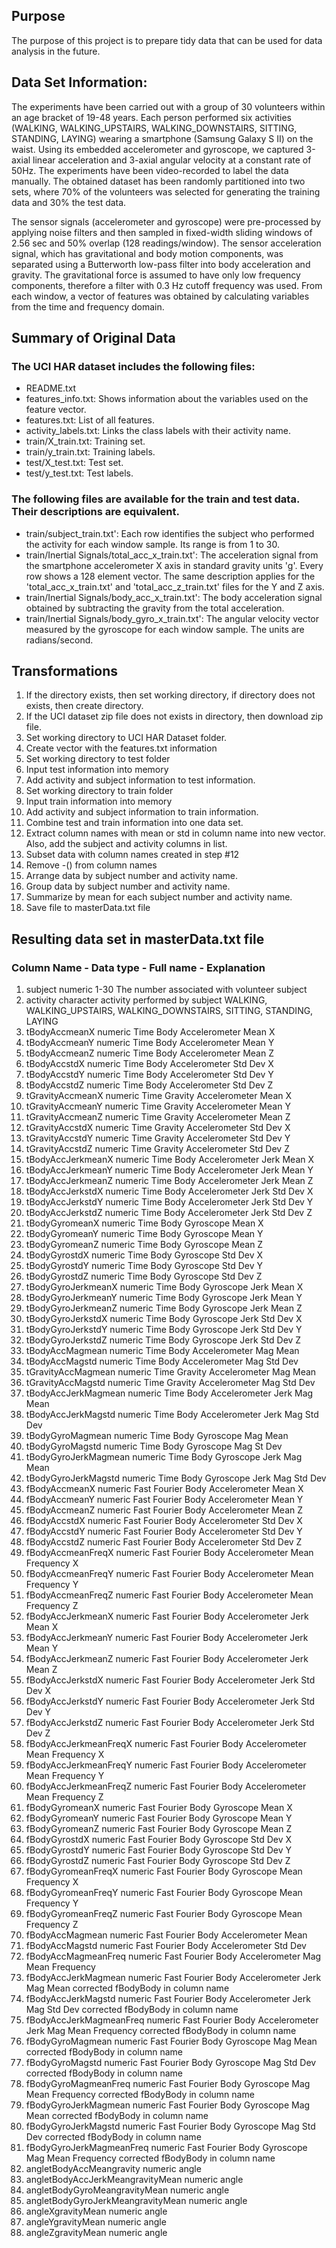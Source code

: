 ## Purpose
The purpose of this project is to prepare tidy data that can be used for data analysis in the future.

## Data Set Information:

The experiments have been carried out with a group of 30 volunteers within an age bracket of 19-48 years. Each person performed six activities (WALKING, WALKING_UPSTAIRS, WALKING_DOWNSTAIRS, SITTING, STANDING, LAYING) wearing a smartphone (Samsung Galaxy S II) on the waist. Using its embedded accelerometer and gyroscope, we captured 3-axial linear acceleration and 3-axial angular velocity at a constant rate of 50Hz. The experiments have been video-recorded to label the data manually. The obtained dataset has been randomly partitioned into two sets, where 70% of the volunteers was selected for generating the training data and 30% the test data. 

The sensor signals (accelerometer and gyroscope) were pre-processed by applying noise filters and then sampled in fixed-width sliding windows of 2.56 sec and 50% overlap (128 readings/window). The sensor acceleration signal, which has gravitational and body motion components, was separated using a Butterworth low-pass filter into body acceleration and gravity. The gravitational force is assumed to have only low frequency components, therefore a filter with 0.3 Hz cutoff frequency was used. From each window, a vector of features was obtained by calculating variables from the time and frequency domain. 



## Summary of Original Data
### The UCI HAR dataset includes the following files:
* README.txt
* features_info.txt: Shows information about the variables used on the feature vector.
* features.txt: List of all features.
* activity_labels.txt: Links the class labels with their activity name.
* train/X_train.txt: Training set.
* train/y_train.txt: Training labels.
* test/X_test.txt: Test set.
* test/y_test.txt: Test labels.
### The following files are available for the train and test data. Their descriptions are equivalent. 
* train/subject_train.txt': Each row identifies the subject who performed the activity for each window sample. Its range is from 1 to 30. 
* train/Inertial Signals/total_acc_x_train.txt': The acceleration signal from the smartphone accelerometer X axis in standard gravity units 'g'. Every row shows a 128 element vector. The same description applies for the 'total_acc_x_train.txt' and 'total_acc_z_train.txt' files for the Y and Z axis.
* train/Inertial Signals/body_acc_x_train.txt': The body acceleration signal obtained by subtracting the gravity from the total acceleration.
* train/Inertial Signals/body_gyro_x_train.txt': The angular velocity vector measured by the gyroscope for each window sample. The units are radians/second.   

## Transformations
1. If the directory exists, then set working directory, if directory does not exists, then create directory.
2. If the UCI dataset zip file does not exists in directory, then download zip file.
3. Set working directory to UCI HAR Dataset folder.
4. Create vector with the features.txt information
5. Set working directory to test folder
6. Input test information into memory
7. Add activity and subject information to test information.
8. Set working directory to train folder
9. Input train information into memory
10. Add activity and subject information to train information.
11. Combine test and train information into one data set.
12. Extract column names with mean or std in column name into new vector.  Also, add the subject and activity columns in list.
13. Subset data with column names created in step #12
14. Remove -() from column names
15. Arrange data by subject number and activity name.
16. Group data by subject number and activity name.
17. Summarize by mean for each subject number and activity name.
18. Save file to masterData.txt file

## Resulting data set in masterData.txt file

### Column Name	- Data type	- Full name	- Explanation
1. subject  numeric		1-30 The number associated with volunteer subject
2. activity	character		activity performed by subject WALKING, WALKING_UPSTAIRS, WALKING_DOWNSTAIRS, SITTING, STANDING, LAYING
3. tBodyAccmeanX	numeric	Time Body Accelerometer Mean X	
4. tBodyAccmeanY	numeric	Time Body Accelerometer Mean Y	
5. tBodyAccmeanZ	numeric	Time Body Accelerometer Mean Z	
6. tBodyAccstdX	numeric	Time Body Accelerometer Std Dev X	
7. tBodyAccstdY	numeric	Time Body Accelerometer Std Dev Y	
8. tBodyAccstdZ	numeric	Time Body Accelerometer Std Dev Z	
9. tGravityAccmeanX	numeric	Time Gravity Accelerometer Mean X	
10. tGravityAccmeanY	numeric	Time Gravity Accelerometer Mean Y	
11. tGravityAccmeanZ	numeric	Time Gravity Accelerometer Mean Z	
12. tGravityAccstdX	numeric	Time Gravity Accelerometer Std Dev X	
13. tGravityAccstdY	numeric	Time Gravity Accelerometer Std Dev Y	
14. tGravityAccstdZ	numeric	Time Gravity Accelerometer Std Dev Z	
15. tBodyAccJerkmeanX	numeric	Time Body Accelerometer Jerk Mean X	
16. tBodyAccJerkmeanY	numeric	Time Body Accelerometer Jerk Mean Y	
17. tBodyAccJerkmeanZ	numeric	Time Body Accelerometer Jerk Mean Z	
18. tBodyAccJerkstdX	numeric	Time Body Accelerometer Jerk Std Dev X	
19. tBodyAccJerkstdY	numeric	Time Body Accelerometer Jerk Std Dev Y	
20. tBodyAccJerkstdZ	numeric	Time Body Accelerometer Jerk Std Dev Z	
21. tBodyGyromeanX	numeric	Time Body Gyroscope Mean X	
22. tBodyGyromeanY	numeric	Time Body Gyroscope Mean Y	
23. tBodyGyromeanZ	numeric	Time Body Gyroscope Mean Z	
24. tBodyGyrostdX	numeric	Time Body Gyroscope Std Dev X	
25. tBodyGyrostdY	numeric	Time Body Gyroscope Std Dev Y	
26. tBodyGyrostdZ	numeric	Time Body Gyroscope Std Dev Z	
27. tBodyGyroJerkmeanX	numeric	Time Body Gyroscope Jerk Mean X	
28. tBodyGyroJerkmeanY	numeric	Time Body Gyroscope Jerk Mean Y	
29. tBodyGyroJerkmeanZ	numeric	Time Body Gyroscope Jerk Mean Z	
30. tBodyGyroJerkstdX	numeric	Time Body Gyroscope Jerk Std Dev X	
31. tBodyGyroJerkstdY	numeric	Time Body Gyroscope Jerk Std Dev Y	
32. tBodyGyroJerkstdZ	numeric	Time Body Gyroscope Jerk Std Dev Z	
33. tBodyAccMagmean	numeric	Time Body Accelerometer Mag Mean	
34. tBodyAccMagstd	numeric	Time Body Accelerometer Mag Std Dev	
35. tGravityAccMagmean	numeric	Time Gravity Accelerometer Mag Mean	
36. tGravityAccMagstd	numeric	Time Gravity Accelerometer Mag Std Dev	
37. tBodyAccJerkMagmean	numeric	Time Body Accelerometer Jerk Mag Mean	
38. tBodyAccJerkMagstd	numeric	Time Body Accelerometer Jerk Mag Std Dev	
39. tBodyGyroMagmean	numeric	Time Body Gyroscope Mag Mean	
40. tBodyGyroMagstd	numeric	Time Body Gyroscope Mag St Dev	
41. tBodyGyroJerkMagmean	numeric	Time Body Gyroscope Jerk Mag Mean	
42. tBodyGyroJerkMagstd	numeric	Time Body Gyroscope Jerk Mag Std Dev	
43. fBodyAccmeanX	numeric	Fast Fourier Body Accelerometer Mean X	
44. fBodyAccmeanY	numeric	Fast Fourier Body Accelerometer Mean Y	
45. fBodyAccmeanZ	numeric	Fast Fourier Body Accelerometer Mean Z	
46. fBodyAccstdX	numeric	Fast Fourier Body Accelerometer Std Dev X	
47. fBodyAccstdY	numeric	Fast Fourier Body Accelerometer Std Dev Y	
48. fBodyAccstdZ	numeric	Fast Fourier Body Accelerometer Std Dev Z	
49. fBodyAccmeanFreqX	numeric	Fast Fourier Body Accelerometer Mean Frequency X	
50. fBodyAccmeanFreqY	numeric	Fast Fourier Body Accelerometer Mean Frequency Y	
51. fBodyAccmeanFreqZ	numeric	Fast Fourier Body Accelerometer Mean Frequency Z	
52. fBodyAccJerkmeanX	numeric	Fast Fourier Body Accelerometer Jerk Mean X	
53. fBodyAccJerkmeanY	numeric	Fast Fourier Body Accelerometer Jerk Mean Y	
54. fBodyAccJerkmeanZ	numeric	Fast Fourier Body Accelerometer Jerk Mean Z	
55. fBodyAccJerkstdX	numeric	Fast Fourier Body Accelerometer Jerk Std Dev X	
56. fBodyAccJerkstdY	numeric	Fast Fourier Body Accelerometer Jerk Std Dev Y	
57. fBodyAccJerkstdZ	numeric	Fast Fourier Body Accelerometer Jerk Std Dev Z	
58. fBodyAccJerkmeanFreqX	numeric	Fast Fourier Body Accelerometer Mean Frequency X	
59. fBodyAccJerkmeanFreqY	numeric	Fast Fourier Body Accelerometer Mean Frequency Y	
60. fBodyAccJerkmeanFreqZ	numeric	Fast Fourier Body Accelerometer Mean Frequency Z	
61. fBodyGyromeanX	numeric	Fast Fourier Body Gyroscope Mean X	
62. fBodyGyromeanY	numeric	Fast Fourier Body Gyroscope Mean Y	
63. fBodyGyromeanZ	numeric	Fast Fourier Body Gyroscope Mean Z	
64. fBodyGyrostdX	numeric	Fast Fourier Body Gyroscope Std Dev X	
65. fBodyGyrostdY	numeric	Fast Fourier Body Gyroscope Std Dev Y	
66. fBodyGyrostdZ	numeric	Fast Fourier Body Gyroscope Std Dev Z	
67. fBodyGyromeanFreqX	numeric	Fast Fourier Body Gyroscope Mean Frequency X	
68. fBodyGyromeanFreqY	numeric	Fast Fourier Body Gyroscope Mean Frequency Y	
69. fBodyGyromeanFreqZ	numeric	Fast Fourier Body Gyroscope Mean Frequency Z	
70. fBodyAccMagmean	numeric	Fast Fourier Body Accelerometer Mean	
71. fBodyAccMagstd	numeric	Fast Fourier Body Accelerometer Std Dev	
72. fBodyAccMagmeanFreq	numeric	Fast Fourier Body Accelerometer Mag Mean Frequency	
73. fBodyAccJerkMagmean	numeric	Fast Fourier Body Accelerometer Jerk Mag Mean	corrected fBodyBody in column name
74. fBodyAccJerkMagstd	numeric	Fast Fourier Body Accelerometer Jerk Mag Std Dev	corrected fBodyBody in column name
75. fBodyAccJerkMagmeanFreq	numeric	Fast Fourier Body Accelerometer Jerk Mag Mean Frequency	corrected fBodyBody in column name
76. fBodyGyroMagmean	numeric	Fast Fourier Body Gyroscope Mag Mean	corrected fBodyBody in column name
77. fBodyGyroMagstd	numeric	Fast Fourier Body Gyroscope Mag Std Dev	corrected fBodyBody in column name
78. fBodyGyroMagmeanFreq	numeric	Fast Fourier Body Gyroscope Mag Mean Frequency	corrected fBodyBody in column name
79. fBodyGyroJerkMagmean	numeric	Fast Fourier Body Gyroscope Mag Mean	corrected fBodyBody in column name
80. fBodyGyroJerkMagstd	numeric	Fast Fourier Body Gyroscope Mag Std Dev	corrected fBodyBody in column name
81. fBodyGyroJerkMagmeanFreq	numeric	Fast Fourier Body Gyroscope Mag Mean Frequency	corrected fBodyBody in column name
82. angletBodyAccMeangravity	numeric	angle 	
83. angletBodyAccJerkMeangravityMean	numeric	angle	
84. angletBodyGyroMeangravityMean	numeric	angle	
85. angletBodyGyroJerkMeangravityMean	numeric	angle	
86. angleXgravityMean	numeric	angle	
87. angleYgravityMean	numeric	angle	
88. angleZgravityMean	numeric	angle	
